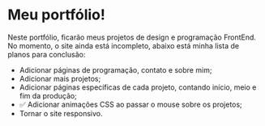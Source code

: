 # Meu portfólio!
Neste portfólio, ficarão meus projetos de design e programação FrontEnd. No momento, o site ainda está incompleto, abaixo está minha lista de planos para conclusão:
<ul>
 <li>Adicionar páginas de programação, contato e sobre mim;</li>
 <li>Adicionar mais projetos;</li>
 <li>Adicionar páginas específicas de cada projeto, contando início, meio e fim da produção;</li>
 <li>✅ Adicionar animações CSS ao passar o mouse sobre os projetos;</li>
 <li>Tornar o site responsivo.</li>
</ul>
